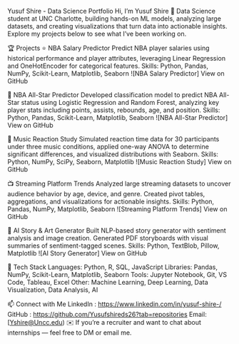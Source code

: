 Yusuf Shire - Data Science Portfolio
Hi, I’m Yusuf Shire 👋
Data Science student at UNC Charlotte, building hands-on ML models, analyzing large datasets, and creating visualizations that turn data into actionable insights. Explore my projects below to see what I’ve been working on.

🏆 Projects
⭐ NBA Salary Predictor
Predict NBA player salaries using historical performance and player attributes, leveraging Linear Regression and OneHotEncoder for categorical features. Skills: Python, Pandas, NumPy, Scikit-Learn, Matplotlib, Seaborn ![NBA Salary Predictor] View on GitHub

🌟 NBA All-Star Predictor
Developed classification model to predict NBA All-Star status using Logistic Regression and Random Forest, analyzing key player stats including points, assists, rebounds, age, and position. Skills: Python, Pandas, Scikit-Learn, Matplotlib, Seaborn ![NBA All-Star Predictor] View on GitHub

🎵 Music Reaction Study
Simulated reaction time data for 30 participants under three music conditions, applied one-way ANOVA to determine significant differences, and visualized distributions with Seaborn. Skills: Python, NumPy, SciPy, Seaborn, Matplotlib ![Music Reaction Study] View on GitHub

📺 Streaming Platform Trends
Analyzed large streaming datasets to uncover audience behavior by age, device, and genre. Created pivot tables, aggregations, and visualizations for actionable insights. Skills: Python, Pandas, NumPy, Matplotlib, Seaborn ![Streaming Platform Trends] View on GitHub

🤖 AI Story & Art Generator
Built NLP-based story generator with sentiment analysis and image creation. Generated PDF storyboards with visual summaries of sentiment-tagged scenes. Skills: Python, TextBlob, Pillow, Matplotlib ![AI Story Generator] View on GitHub

🧰 Tech Stack
Languages: Python, R, SQL, JavaScript Libraries: Pandas, NumPy, Scikit-Learn, Matplotlib, Seaborn Tools: Jupyter Notebook, Git, VS Code, Tableau, Excel Other: Machine Learning, Deep Learning, Data Visualization, Data Analysis, AI

📫 Connect with Me
LinkedIn : https://www.linkedin.com/in/yusuf-shire-/
GitHub : https://github.com/Yusufshireds26?tab=repositories 
Email: [Yshire@Uncc.edu)
✉️ If you’re a recruiter and want to chat about internships — feel free to DM or email me.
